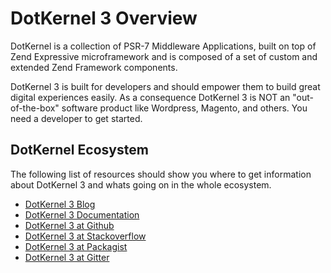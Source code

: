 # DotKernel 3 Overview

DotKernel is a collection of PSR-7 Middleware Applications, built on top of Zend Expressive microframework and is composed of a set of custom and extended Zend Framework components.

DotKernel 3 is built for developers and should empower them to build great digital experiences easily.
As a consequence DotKernel 3 is NOT an "out-of-the-box" software product like Wordpress, Magento, and others.
You need a developer to get started.

## DotKernel Ecosystem

The following list of resources should show you where to get information about DotKernel 3 and whats going on in the whole ecosystem.

- [DotKernel 3 Blog](https://www.dotkernel.com/)
- [DotKernel 3 Documentation](../README.md)
- [DotKernel 3 at Github](https://github.com/dotkernel/)
- [DotKernel 3 at Stackoverflow](http://stackoverflow.com/questions/tagged/dotkernel3)
- [DotKernel 3 at Packagist](https://packagist.org/search/?q=dotkernel/)
- [DotKernel 3 at Gitter](https://gitter.im/dotkernel3)

